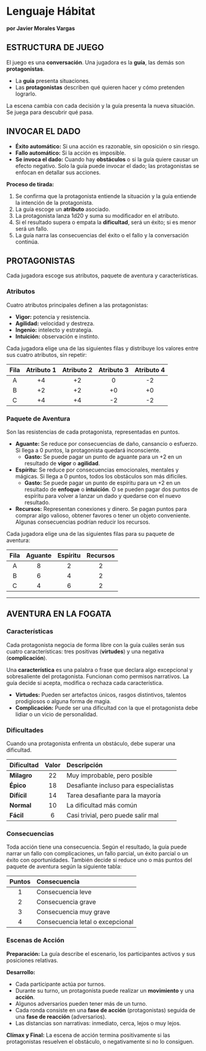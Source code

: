 # Lenguaje Hábitat

**por Javier Morales Vargas**

## ESTRUCTURA DE JUEGO

El juego es una **conversación**. Una jugadora es la **guía**, las demás son **protagonistas**.

- La **guía** presenta situaciones.
- Las **protagonistas** describen qué quieren hacer y cómo pretenden lograrlo.

La escena cambia con cada decisión y la guía presenta la nueva situación. Se juega para descubrir qué pasa.

## INVOCAR EL DADO

- **Éxito automático:** Si una acción es razonable, sin oposición o sin riesgo.
- **Fallo automático:** Si la acción es imposible.
- **Se invoca el dado:** Cuando hay **obstáculos** o si la guía quiere causar un efecto negativo. Solo la guía puede invocar el dado; las protagonistas se enfocan en detallar sus acciones.

**Proceso de tirada:**

1.  Se confirma que la protagonista entiende la situación y la guía entiende la intención de la protagonista.
2.  La guía escoge un **atributo** asociado.
3.  La protagonista lanza 1d20 y suma su modificador en el atributo.
4.  Si el resultado supera o empata la **dificultad**, será un éxito; si es menor será un fallo.
5.  La guía narra las consecuencias del éxito o el fallo y la conversación continúa.

## PROTAGONISTAS

Cada jugadora escoge sus atributos, paquete de aventura y características.

### Atributos

Cuatro atributos principales definen a las protagonistas:

- **Vigor:** potencia y resistencia.
- **Agilidad:** velocidad y destreza.
- **Ingenio:** intelecto y estrategia.
- **Intuición:** observación e instinto.

Cada jugadora elige una de las siguientes filas y distribuye los valores entre sus cuatro atributos, sin repetir:

| Fila | Atributo 1 | Atributo 2 | Atributo 3 | Atributo 4 |
| :--: | :--------: | :--------: | :--------: | :--------: |
|  A   |     +4     |     +2     |     0      |     -2     |
|  B   |     +2     |     +2     |     +0     |     +0     |
|  C   |     +4     |     +4     |     -2     |     -2     |

### Paquete de Aventura

Son las resistencias de cada protagonista, representadas en puntos.

- **Aguante:** Se reduce por consecuencias de daño, cansancio o esfuerzo. Si llega a 0 puntos, la protagonista quedará inconsciente.
  - **Gasto:** Se puede pagar un punto de aguante para un +2 en un resultado de **vigor** o **agilidad**.
- **Espíritu:** Se reduce por consecuencias emocionales, mentales y mágicas. Si llega a 0 puntos, todos los obstáculos son más difíciles.
  - **Gasto:** Se puede pagar un punto de espíritu para un +2 en un resultado de **enfoque** o **intuición**. O se pueden pagar dos puntos de espíritu para volver a lanzar un dado y quedarse con el nuevo resultado.
- **Recursos:** Representan conexiones y dinero. Se pagan puntos para comprar algo valioso, obtener favores o tener un objeto conveniente. Algunas consecuencias podrían reducir los recursos.

Cada jugadora elige una de las siguientes filas para su paquete de aventura:

| Fila | Aguante | Espíritu | Recursos |
| :--: | :-----: | :------: | :------: |
|  A   |    8    |    2     |    2     |
|  B   |    6    |    4     |    2     |
|  C   |    4    |    6     |    2     |

---

## AVENTURA EN LA FOGATA

### Características

Cada protagonista negocia de forma libre con la guía cuáles serán sus cuatro características: tres positivas (**virtudes**) y una negativa (**complicación**).

Una **característica** es una palabra o frase que declara algo excepcional y sobresaliente del protagonista. Funcionan como permisos narrativos. La guía decide si acepta, modifica o rechaza cada característica.

- **Virtudes:** Pueden ser artefactos únicos, rasgos distintivos, talentos prodigiosos o alguna forma de magia.
- **Complicación:** Puede ser una dificultad con la que el protagonista debe lidiar o un vicio de personalidad.

### Dificultades

Cuando una protagonista enfrenta un obstáculo, debe superar una dificultad.

| Dificultad  | Valor | Descripción                           |
| :---------- | :---: | :------------------------------------ |
| **Milagro** |  22   | Muy improbable, pero posible          |
| **Épico**   |  18   | Desafiante incluso para especialistas |
| **Difícil** |  14   | Tarea desafiante para la mayoría      |
| **Normal**  |  10   | La dificultad más común               |
| **Fácil**   |   6   | Casi trivial, pero puede salir mal    |

### Consecuencias

Toda acción tiene una consecuencia. Según el resultado, la guía puede narrar un fallo con complicaciones, un fallo parcial, un éxito parcial o un éxito con oportunidades. También decide si reduce uno o más puntos del paquete de aventura según la siguiente tabla:

| Puntos | Consecuencia                     |
| :----: | :------------------------------- |
|   1    | Consecuencia leve                |
|   2    | Consecuencia grave               |
|   3    | Consecuencia muy grave           |
|   4    | Consecuencia letal o excepcional |

### Escenas de Acción

**Preparación:** La guía describe el escenario, los participantes activos y sus posiciones relativas.

**Desarrollo:**

- Cada participante actúa por turnos.
- Durante su turno, un protagonista puede realizar un **movimiento** y una **acción**.
- Algunos adversarios pueden tener más de un turno.
- Cada ronda consiste en una **fase de acción** (protagonistas) seguida de una **fase de reacción** (adversarios).
- Las distancias son narrativas: inmediato, cerca, lejos o muy lejos.

**Clímax y Final:** La escena de acción termina positivamente si las protagonistas resuelven el obstáculo, o negativamente si no lo consiguen.
